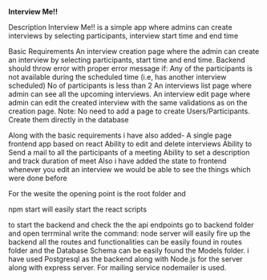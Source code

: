 **Interview Me!!**

Description
Interview Me!! is a simple app where admins can create interviews by selecting participants, interview start time and end time

Basic Requirements
An interview creation page where the admin can create an interview by selecting participants, start time and end time. Backend should throw error with proper error message if: 
Any of the participants is not available during the scheduled time (i.e, has another interview scheduled)
No of participants is less than 2
An interviews list page where admin can see all the upcoming interviews.
An interview edit page where admin can edit the created interview with the same validations as on the creation page.
Note: No need to add a page to create Users/Participants. Create them directly in the database

Along with the basic requirements i have also added-
A single page frontend app based on react 
Ability to edit and delete interviews
Ability to Send a mail to all the participants of a meeting
Ability to set a description and track duration of meet
Also i have added the state to frontend whenever you edit an interview we would be able to see the things which were done before

For the wesite the opening point is the root folder and 

npm start will easily start the react scripts

to start the backend and check the the api endpoints go to backend folder and open terrminal write the command:
node server will easily fire up the backend all the routes and functionalities can be easily found in routes folder and the Database Schema can be easily found the Models folder. i have used Postgresql as the backend along with Node.js for the server along with express server. For mailing service nodemailer is used.